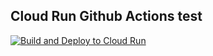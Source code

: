 ## Cloud Run Github Actions test

[![Build and Deploy to Cloud Run](https://github.com/Rohit1024/cr-actions/actions/workflows/google-cloudrun-docker.yml/badge.svg)](https://github.com/Rohit1024/cr-actions/actions/workflows/google-cloudrun-docker.yml)

